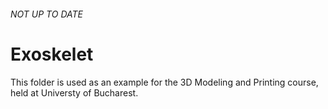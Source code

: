 ###### NOT UP TO DATE

# Exoskelet

This folder is used as an example for the 3D Modeling and Printing course, held at Universty of Bucharest.
